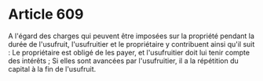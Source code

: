 # Article 609

A l'égard des charges qui peuvent être imposées sur la propriété pendant la durée de l'usufruit, l'usufruitier et le propriétaire y contribuent ainsi qu'il suit :   Le propriétaire est obligé de les payer, et l'usufruitier doit lui tenir compte des intérêts ;   Si elles sont avancées par l'usufruitier, il a la répétition du capital à la fin de l'usufruit.